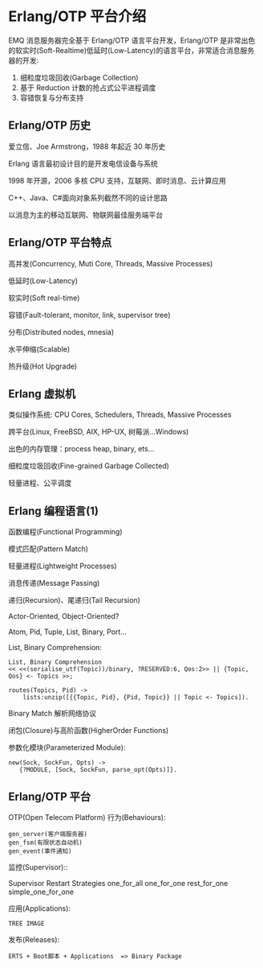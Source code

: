 # Erlang/OTP 平台介绍

EMQ 消息服务器完全基于 Erlang/OTP 语言平台开发，Erlang/OTP 是非常出色的软实时(Soft-Realtime)低延时(Low-Latency)的语言平台，非常适合消息服务器的开发:

1. 细粒度垃圾回收(Garbage Collection)
2. 基于 Reduction 计数的抢占式公平进程调度
3. 容错恢复与分布支持

## Erlang/OTP 历史

爱立信、Joe Armstrong，1988 年起近 30 年历史

Erlang 语言最初设计目的是开发电信设备与系统

1998 年开源，2006 多核 CPU 支持，互联网、即时消息、云计算应用

C++、Java、C#面向对象系列截然不同的设计思路

以消息为主的移动互联网、物联网最佳服务端平台

## Erlang/OTP 平台特点

高并发(Concurrency, Muti Core, Threads, Massive Processes)

低延时(Low-Latency)

软实时(Soft real-time)

容错(Fault-tolerant, monitor, link, supervisor tree)

分布(Distributed nodes, mnesia)

水平伸缩(Scalable)

热升级(Hot Upgrade)

## Erlang 虚拟机

类似操作系统: CPU Cores, Schedulers, Threads, Massive Processes

跨平台(Linux, FreeBSD, AIX, HP-UX, 树莓派…Windows)

出色的内存管理：process heap, binary, ets…

细粒度垃圾回收(Fine-grained Garbage Collected)

轻量进程、公平调度

## Erlang 编程语言(1)

函数编程(Functional Programming)

模式匹配(Pattern Match)

轻量进程(Lightweight Processes)

消息传递(Message Passing)

递归(Recursion)、尾递归(Tail Recursion)

Actor-Oriented, Object-Oriented?

Atom, Pid, Tuple, List, Binary, Port…

List, Binary Comprehension:

```
List, Binary Comprehension
<< <<(serialise_utf(Topic))/binary, ?RESERVED:6, Qos:2>> || {Topic, Qos} <- Topics >>;

routes(Topics, Pid) ->
    lists:unzip([{{Topic, Pid}, {Pid, Topic}} || Topic <- Topics]).

```

Binary Match 解析网络协议

闭包(Closure)与高阶函数(HigherOrder Functions)

参数化模块(Parameterized Module):


    new(Sock, SockFun, Opts) ->
       {?MODULE, [Sock, SockFun, parse_opt(Opts)]}.

## Erlang/OTP 平台

OTP(Open Telecom Platform) 行为(Behaviours):

    gen_server(客户端服务器)
    gen_fsm(有限状态自动机)
    gen_event(事件通知)

监控(Supervisor)::

Supervisor Restart Strategies one_for_all one_for_one rest_for_one simple_one_for_one

应用(Applications):

    TREE IMAGE

发布(Releases):

    ERTS + Boot脚本 + Applications  => Binary Package
